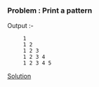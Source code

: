 ### Problem : Print a pattern 

 Output :- 


         1 
         1 2 
         1 2 3 
         1 2 3 4 
         1 2 3 4 5 

[Solution](https://github.com/hrishipawar24/Pattern-Printing-Javascript/blob/main/02-%20Pattern/02-%20Pattern%20Solution)

